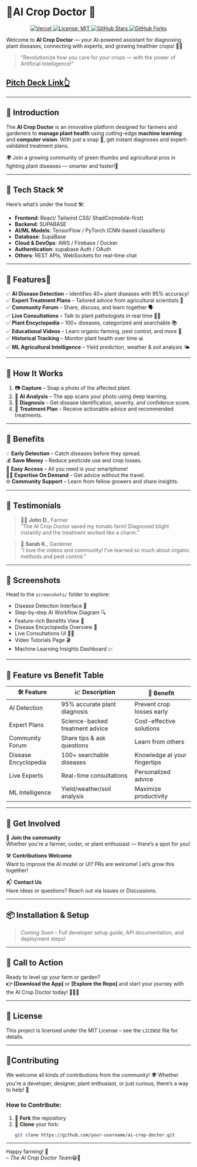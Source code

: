 # 🌿AI Crop Doctor 🤖

<p align="center">
  <a href="https://shamba-smart-scan.vercel.app/">
    <img alt="Vercel" src="https://img.shields.io/badge/Deployed%20on-Vercel-000?logo=vercel&style=flat-square">
  </a>
  <a href="https://github.com/lewiii254/shamba-smart-scan/blob/main/LICENSE">
    <img alt="License: MIT" src="https://img.shields.io/badge/License-MIT-blue.svg?style=flat-square">
  </a>
  <a href="https://github.com/lewiii254/shamba-smart-scan/stargazers">
    <img alt="GitHub Stars" src="https://img.shields.io/github/stars/lewiii254/shamba-smart-scan?style=flat-square">
  </a>
  <a href="https://github.com/lewiii254/shamba-smart-scan/network/members">
    <img alt="GitHub Forks" src="https://img.shields.io/github/forks/lewiii254/shamba-smart-scan?style=flat-square">
  </a>
</p>

Welcome to **AI Crop Doctor** — your AI-powered assistant for diagnosing plant diseases, connecting with experts, and growing healthier crops! 🚜🌱

> "Revolutionize how you care for your crops — with the power of Artificial Intelligence!"

## [Pitch Deck Link👆](https://gamma.app/docs/AI-Crop-Doctor-Revolutionizing-Agricultural-Health-Management-Thr-h7b22b158q3vgu4)

---

## 🌟 Introduction

The **AI Crop Doctor** is an innovative platform designed for farmers and gardeners to **manage plant health** using cutting-edge **machine learning** and **computer vision**. With just a snap 📸, get instant diagnoses and expert-validated treatment plans.

🌍 Join a growing community of green thumbs and agricultural pros in fighting plant diseases — smarter and faster!🙌

---

## 🧠 Tech Stack ⚒

Here’s what’s under the hood 🛠️:

- **Frontend**: React/ Tailwind CSS/ ShadCn(mobile-first)
- **Backend**: SUPABASE
- **AI/ML Models**: TensorFlow / PyTorch (CNN-based classifiers)
- **Database**: SupaBase
- **Cloud & DevOps**: AWS / Firebase / Docker
- **Authentication**: supabase Auth / OAuth
- **Others**: REST APIs, WebSockets for real-time chat

---

## 🚀 Features💯

✅ **AI Disease Detection** – Identifies 40+ plant diseases with 95% accuracy!  
✅ **Expert Treatment Plans** – Tailored advice from agricultural scientists 🌾  
✅ **Community Forum** – Share, discuss, and learn together 🗣️  
✅ **Live Consultations** – Talk to plant pathologists in real time 👨‍⚕️  
✅ **Plant Encyclopedia** – 100+ diseases, categorized and searchable 📚  
✅ **Educational Videos** – Learn organic farming, pest control, and more 🎥  
✅ **Historical Tracking** – Monitor plant health over time 📊  
✅ **ML Agricultural Intelligence** – Yield prediction, weather & soil analysis 🌤️

---

## 🧪 How It Works

1. 📷 **Capture** – Snap a photo of the affected plant.
2. 🧠 **AI Analysis** – The app scans your photo using deep learning.
3. 🧾 **Diagnosis** – Get disease identification, severity, and confidence score.
4. 💊 **Treatment Plan** – Receive actionable advice and recommended treatments.

---

## 🎁 Benefits

💡 **Early Detection** – Catch diseases before they spread.  
💰 **Save Money** – Reduce pesticide use and crop losses.  
📲 **Easy Access** – All you need is your smartphone!  
👩‍🔬 **Expertise On Demand** – Get advice without the travel.  
🌐 **Community Support** – Learn from fellow growers and share insights.

---

## 💬 Testimonials

> 🧑‍🌾 **John D.**, Farmer  
> “The AI Crop Doctor saved my tomato farm! Diagnosed blight instantly and the treatment worked like a charm.”  

> 🌸 **Sarah K.**, Gardener  
> “I love the videos and community! I’ve learned so much about organic methods and pest control.”

---

## 📸 Screenshots

Head to the `screenshots/` folder to explore:

- Disease Detection Interface 🌿  
- Step-by-step AI Workflow Diagram 🔍  
- Feature-rich Benefits View 🧰  
- Disease Encyclopedia Overview 🦠  
- Live Consultations UI 🧑‍⚕️  
- Video Tutorials Page 🎬  
- Machine Learning Insights Dashboard 📈

---

## 🧾 Feature vs Benefit Table

| 🛠️ Feature | 📈 Description | 🎯 Benefit |
|------------|----------------|-------------|
| AI Detection | 95% accurate plant diagnosis | Prevent crop losses early |
| Expert Plans | Science-backed treatment advice | Cost-effective solutions |
| Community Forum | Share tips & ask questions | Learn from others |
| Disease Encyclopedia | 100+ searchable diseases | Knowledge at your fingertips |
| Live Experts | Real-time consultations | Personalized advice |
| ML Intelligence | Yield/weather/soil analysis | Maximize productivity |

---

## 👥 Get Involved

🌟 **Join the community**  
Whether you're a farmer, coder, or plant enthusiast — there’s a spot for you!

🛠️ **Contributions Welcome**  
Want to improve the AI model or UI? PRs are welcome! Let’s grow this together!

📬 **Contact Us**  
Have ideas or questions? Reach out via Issues or Discussions.

---

## 📦 Installation & Setup

> _Coming Soon_ – Full developer setup guide, API documentation, and deployment steps!

---

## 📢 Call to Action

Ready to level up your farm or garden?  
**👉 [Download the App]** or **[Explore the Repo]** and start your journey with the AI Crop Doctor today! 🌾🤖🚀

---

## 📜 License

This project is licensed under the MIT License – see the `LICENSE` file for details.

---

## 🤝Contributing

We welcome all kinds of contributions from the community! 🌍 Whether you're a developer, designer, plant enthusiast, or just curious, there’s a way to help! 💪

### How to Contribute:

1. 🍴 **Fork** the repository
2. 👯 **Clone** your fork:  
   ```bash
   git clone https://github.com/your-username/ai-crop-doctor.git

---

Happy farming! 🌻  
_– The AI Crop Doctor Team_😁🤝

